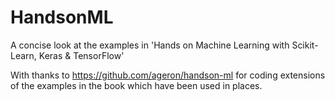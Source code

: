 # HandsonML

A concise look at the examples in 'Hands on Machine Learning with Scikit-Learn, Keras & TensorFlow'

With thanks to https://github.com/ageron/handson-ml for coding extensions of the examples in the book which have been used in places.
